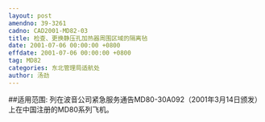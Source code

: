 ```yaml
---
layout: post
amendno: 39-3261
cadno: CAD2001-MD82-03
title: 检查、更换静压孔加热器周围区域的隔离毡
date: 2001-07-06 00:00:00 +0800
effdate: 2001-07-06 00:00:00 +0800
tag: MD82
categories: 东北管理局适航处
author: 汤劲
---
```


##适用范围:
列在波音公司紧急服务通告MD80-30A092（2001年3月14日颁发）上在中国注册的MD80系列飞机。


